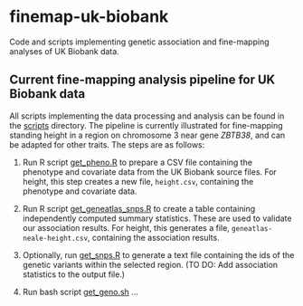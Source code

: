 # finemap-uk-biobank

Code and scripts implementing genetic association and fine-mapping
analyses of UK Biobank data.

## Current fine-mapping analysis pipeline for UK Biobank data

All scripts implementing the data processing and analysis can be found
in the [scripts](scripts) directory. The pipeline is currently
illustrated for fine-mapping standing height in a region on chromosome
3 near gene *ZBTB38*, and can be adapted for other traits. The steps
are as follows:

1. Run R script [get_pheno.R](scripts/get_pheno.R) to prepare a CSV
   file containing the phenotype and covariate data from the UK
   Biobank source files. For height, this step creates a new file,
   `height.csv`, containing the phenotype and covariate data.

2. Run R script [get_geneatlas_snps.R](scripts/get_geneatlas_snps.R)
   to create a table containing independently computed summary
   statistics. These are used to validate our association results. For
   height, this generates a file, `geneatlas-neale-height.csv`,
   containing the association results.

3. Optionally, run [get_snps.R](scripts/get_snps.R) to generate a text
   file containing the ids of the genetic variants within the selected
   region. (TO DO: Add association statistics to the output file.)

5. Run bash script [get_geno.sh](scripts/get_geno.sh) ...
